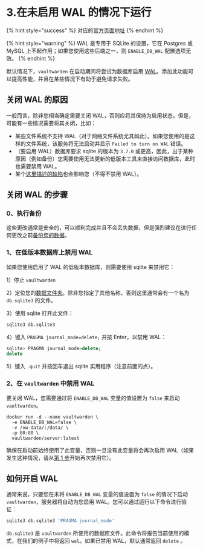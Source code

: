 # 3.在未启用 WAL 的情况下运行

{% hint style="success" %}
对应的[官方页面地址](https://github.com/dani-garcia/vaultwarden/wiki/Running-without-WAL-enabled)
{% endhint %}

{% hint style="warning" %}
WAL 是专用于 SQLite 的设置，它在 Postgres 或 MySQL 上不起作用；如果您使用这些后端之一，则 `ENABLE_DB_WAL` 配置选项无效。
{% endhint %}

默认情况下，`vaultwarden` 在启动期间将尝试为数据库启用 [WAL](https://sqlite.org/wal.html)。添加此功能可以提高性能，并且在某些情况下有助于避免请求失败。

## 关闭 WAL 的原因 <a href="#reasons-to-turn-wal-off" id="reasons-to-turn-wal-off"></a>

一般而言，除非您相当确定需要关闭 WAL，否则应将其保持为启用状态。但是，可能有一些情况需要将其关闭，比如：

* 某些文件系统不支持 WAL（对于网络文件系统尤其如此）。如果您使用的是这样的文件系统，该服务将无法启动并显示 `Failed to turn on WAL` 错误。
* （要启用 WAL）数据库要求 sqlite 的版本为 `3.7.0` 或更高，因此，出于某种原因（例如备份）您需要使用无法更新的低版本工具来直接访问数据库，此时也需要禁用 WAL。
* 某个[这里描述的缺陷](https://sqlite.org/wal.html#advantages)也会影响您（不得不禁用 WAL）。

## 关闭 WAL 的步骤 <a href="#how-to-turn-wal-off" id="how-to-turn-wal-off"></a>

### 0、执行备份 <a href="#id-0-make-backup" id="id-0-make-backup"></a>

这些更改通常是安全的，可以顺利完成并且不会丢失数据，但是强烈建议在进行任何更改之前[备份您的数据](../../other-information/backing-up-your-vault.md)。

### 1、在低版本数据库上禁用 WAL <a href="#id-1-disable-wal-on-old-db" id="id-1-disable-wal-on-old-db"></a>

如果您使用启用了 WAL 的低版本数据库，则需要使用 sqlite 来禁用它：

1）停止 `vaultwarden`

2）定位您的[数据文件夹](../changing-persistent-data-location.md)。除非您指定了其他名称，否则这里通常会有一个名为 `db.sqlite3` 的文件。

3）使用 sqlite 打开此文件：

```sql
sqlite3 db.sqlite3
```

4）键入 `PRAGMA journal_mode=delete;` 并按 Enter，以禁用 WAL：

```sql
sqlite> PRAGMA journal_mode=delete;
delete
```

5）键入 `.quit` 并按回车退出 sqlite 实用程序（注意前面的点）。

### 2、在 `vaultwarden` 中禁用 WAL <a href="#id-2-disable-wal-in-vaultwarden" id="id-2-disable-wal-in-vaultwarden"></a>

要关闭 WAL，您需要通过将 `ENABLE_DB_WAL` 变量的值设置为 `false` 来启动 `vaultwarden`。

```shell
docker run -d --name vaultwarden \
  -e ENABLE_DB_WAL=false \
  -v /vw-data/:/data/ \
  -p 80:80 \
  vaultwarden/server:latest
```

确保在启动前始终使用了此变量，否则一旦没有此变量将会再次启用 WAL（如果发生这种情况，请从[第 1 步](running-without-wal-enabled.md#1-disable-wal-on-old-db)开始再次禁用它）。

## 如何开启 WAL <a href="#how-to-turn-wal-on" id="how-to-turn-wal-on"></a>

通常来说，只要您在未将 `ENABLE_DB_WAL` 变量的值设置为 `false` 的情况下启动 `vaultwarden`，服务器将自动为您启用 WAL。您可以通过运行以下命令进行验证：

```sql
sqlite3 db.sqlite3 'PRAGMA journal_mode'
```

`db.sqlite3` 是 `vaultwarden` 所使用的数据库文件。此命令将报告当前使用的模式，在我们的例子中将返回 `wal`。如果已禁用 WAL，默认通常返回 `delete` 。
